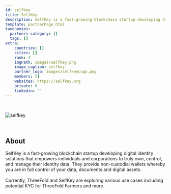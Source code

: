 ```yaml
---
id: selfkey
title: SelfKey
description: SelfKey is a fast-growing blockchain startup developing digital identity solutions.
template: partnerPage.html
taxonomies:
  partners-category: []
  tags: []
extra:
    countries: []
    cities: []
    rank: 4
    imgPath: images/selfkey.png
    image_caption: selfkey
    partner_logo: images/selfkeyLogo.png
    members: []
    websites: https://selfkey.org
    private: 0
    linkedin: ''
---
```


<br/>

![selfkey](images/selfkey2.jpg)

<br/>

## About

SelfKey is a fast-growing blockchain startup developing digital identity solutions that empowers individuals and corporations to truly own, control, and manage their identity data. They provide non-custodial wallets whereby you are in full control of your data, documents and digital assets. 
<br/>
<br/>
Currently, ThreeFold and SelfKey are exploring various use cases including potential KYC for ThreeFold Farmers and more.

<!-- 
## Mission

## Impact

## Powered by ThreeFold

## Join saving our planet!

## Support this project

## TFGrid Solution

### Roadmap 

TODO: Missing People and Other Metadata
-->



